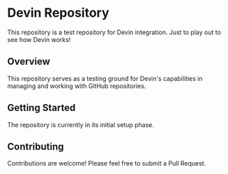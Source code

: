 # Devin Repository

This repository is a test repository for Devin integration. Just to play out to see how Devin works!

## Overview
This repository serves as a testing ground for Devin's capabilities in managing and working with GitHub repositories.

## Getting Started
The repository is currently in its initial setup phase.

## Contributing
Contributions are welcome! Please feel free to submit a Pull Request.
